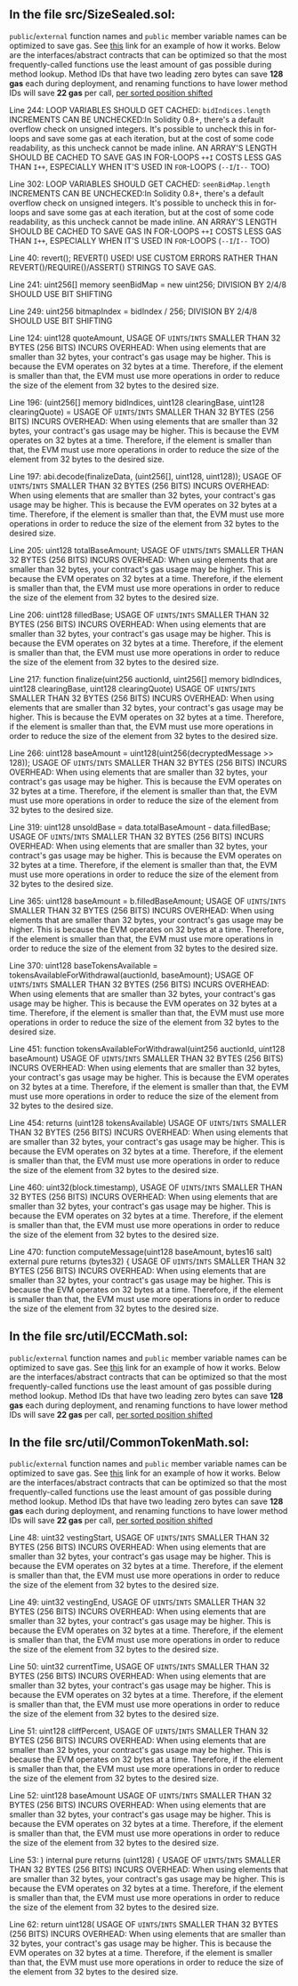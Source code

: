 ## In the file src/SizeSealed.sol: 
`public`/`external` function names and `public` member variable names can be optimized to save gas. See [this](https://gist.github.com/IllIllI000/a5d8b486a8259f9f77891a919febd1a9) link for an example of how it works. Below are the interfaces/abstract contracts that can be optimized so that the most frequently-called functions use the least amount of gas possible during method lookup. Method IDs that have two leading zero bytes can save **128 gas** each during deployment, and renaming functions to have lower method IDs will save **22 gas** per call, [per sorted position shifted](https://medium.com/joyso/solidity-how-does-function-name-affect-gas-consumption-in-smart-contract-47d270d8ac92)


Line 244: LOOP VARIABLES SHOULD GET CACHED: `bidIndices.length`
INCREMENTS CAN BE UNCHECKED:In Solidity 0.8+, there's a default overflow check on unsigned integers. It's possible to uncheck this in for-loops and save some gas at each iteration, but at the cost of some code readability, as this uncheck cannot be made inline.
AN ARRAY'S LENGTH SHOULD BE CACHED TO SAVE GAS IN FOR-LOOPS
`++I` COSTS LESS GAS THAN `I++`, ESPECIALLY WHEN IT'S USED IN `FOR`-LOOPS (`--I`/`I--` TOO)

Line 302: LOOP VARIABLES SHOULD GET CACHED: `seenBidMap.length`
INCREMENTS CAN BE UNCHECKED:In Solidity 0.8+, there's a default overflow check on unsigned integers. It's possible to uncheck this in for-loops and save some gas at each iteration, but at the cost of some code readability, as this uncheck cannot be made inline.
AN ARRAY'S LENGTH SHOULD BE CACHED TO SAVE GAS IN FOR-LOOPS
`++I` COSTS LESS GAS THAN `I++`, ESPECIALLY WHEN IT'S USED IN `FOR`-LOOPS (`--I`/`I--` TOO)

Line 40:            revert();
REVERT() USED! USE CUSTOM ERRORS RATHER THAN REVERT()/REQUIRE()/ASSERT() STRINGS TO SAVE GAS.

Line 241:        uint256[] memory seenBidMap = new uint256[]((bidIndices.length/256)+1);
DIVISION BY 2/4/8 SHOULD USE BIT SHIFTING

Line 249:            uint256 bitmapIndex = bidIndex / 256;
DIVISION BY 2/4/8 SHOULD USE BIT SHIFTING

Line 124:        uint128 quoteAmount,
USAGE OF `UINTS`/`INTS` SMALLER THAN 32 BYTES (256 BITS) INCURS OVERHEAD: When using elements that are smaller than 32 bytes, your contract's gas usage may be higher. This is because the EVM operates on 32 bytes at a time. Therefore, if the element is smaller than that, the EVM must use more operations in order to reduce the size of the element from 32 bytes to the desired size.

Line 196:            (uint256[] memory bidIndices, uint128 clearingBase, uint128 clearingQuote) =
USAGE OF `UINTS`/`INTS` SMALLER THAN 32 BYTES (256 BITS) INCURS OVERHEAD: When using elements that are smaller than 32 bytes, your contract's gas usage may be higher. This is because the EVM operates on 32 bytes at a time. Therefore, if the element is smaller than that, the EVM must use more operations in order to reduce the size of the element from 32 bytes to the desired size.

Line 197:                abi.decode(finalizeData, (uint256[], uint128, uint128));
USAGE OF `UINTS`/`INTS` SMALLER THAN 32 BYTES (256 BITS) INCURS OVERHEAD: When using elements that are smaller than 32 bytes, your contract's gas usage may be higher. This is because the EVM operates on 32 bytes at a time. Therefore, if the element is smaller than that, the EVM must use more operations in order to reduce the size of the element from 32 bytes to the desired size.

Line 205:        uint128 totalBaseAmount;
USAGE OF `UINTS`/`INTS` SMALLER THAN 32 BYTES (256 BITS) INCURS OVERHEAD: When using elements that are smaller than 32 bytes, your contract's gas usage may be higher. This is because the EVM operates on 32 bytes at a time. Therefore, if the element is smaller than that, the EVM must use more operations in order to reduce the size of the element from 32 bytes to the desired size.

Line 206:        uint128 filledBase;
USAGE OF `UINTS`/`INTS` SMALLER THAN 32 BYTES (256 BITS) INCURS OVERHEAD: When using elements that are smaller than 32 bytes, your contract's gas usage may be higher. This is because the EVM operates on 32 bytes at a time. Therefore, if the element is smaller than that, the EVM must use more operations in order to reduce the size of the element from 32 bytes to the desired size.

Line 217:    function finalize(uint256 auctionId, uint256[] memory bidIndices, uint128 clearingBase, uint128 clearingQuote)
USAGE OF `UINTS`/`INTS` SMALLER THAN 32 BYTES (256 BITS) INCURS OVERHEAD: When using elements that are smaller than 32 bytes, your contract's gas usage may be higher. This is because the EVM operates on 32 bytes at a time. Therefore, if the element is smaller than that, the EVM must use more operations in order to reduce the size of the element from 32 bytes to the desired size.

Line 266:            uint128 baseAmount = uint128(uint256(decryptedMessage >> 128));
USAGE OF `UINTS`/`INTS` SMALLER THAN 32 BYTES (256 BITS) INCURS OVERHEAD: When using elements that are smaller than 32 bytes, your contract's gas usage may be higher. This is because the EVM operates on 32 bytes at a time. Therefore, if the element is smaller than that, the EVM must use more operations in order to reduce the size of the element from 32 bytes to the desired size.

Line 319:            uint128 unsoldBase = data.totalBaseAmount - data.filledBase;
USAGE OF `UINTS`/`INTS` SMALLER THAN 32 BYTES (256 BITS) INCURS OVERHEAD: When using elements that are smaller than 32 bytes, your contract's gas usage may be higher. This is because the EVM operates on 32 bytes at a time. Therefore, if the element is smaller than that, the EVM must use more operations in order to reduce the size of the element from 32 bytes to the desired size.

Line 365:        uint128 baseAmount = b.filledBaseAmount;
USAGE OF `UINTS`/`INTS` SMALLER THAN 32 BYTES (256 BITS) INCURS OVERHEAD: When using elements that are smaller than 32 bytes, your contract's gas usage may be higher. This is because the EVM operates on 32 bytes at a time. Therefore, if the element is smaller than that, the EVM must use more operations in order to reduce the size of the element from 32 bytes to the desired size.

Line 370:        uint128 baseTokensAvailable = tokensAvailableForWithdrawal(auctionId, baseAmount);
USAGE OF `UINTS`/`INTS` SMALLER THAN 32 BYTES (256 BITS) INCURS OVERHEAD: When using elements that are smaller than 32 bytes, your contract's gas usage may be higher. This is because the EVM operates on 32 bytes at a time. Therefore, if the element is smaller than that, the EVM must use more operations in order to reduce the size of the element from 32 bytes to the desired size.

Line 451:    function tokensAvailableForWithdrawal(uint256 auctionId, uint128 baseAmount)
USAGE OF `UINTS`/`INTS` SMALLER THAN 32 BYTES (256 BITS) INCURS OVERHEAD: When using elements that are smaller than 32 bytes, your contract's gas usage may be higher. This is because the EVM operates on 32 bytes at a time. Therefore, if the element is smaller than that, the EVM must use more operations in order to reduce the size of the element from 32 bytes to the desired size.

Line 454:        returns (uint128 tokensAvailable)
USAGE OF `UINTS`/`INTS` SMALLER THAN 32 BYTES (256 BITS) INCURS OVERHEAD: When using elements that are smaller than 32 bytes, your contract's gas usage may be higher. This is because the EVM operates on 32 bytes at a time. Therefore, if the element is smaller than that, the EVM must use more operations in order to reduce the size of the element from 32 bytes to the desired size.

Line 460:            uint32(block.timestamp),
USAGE OF `UINTS`/`INTS` SMALLER THAN 32 BYTES (256 BITS) INCURS OVERHEAD: When using elements that are smaller than 32 bytes, your contract's gas usage may be higher. This is because the EVM operates on 32 bytes at a time. Therefore, if the element is smaller than that, the EVM must use more operations in order to reduce the size of the element from 32 bytes to the desired size.

Line 470:    function computeMessage(uint128 baseAmount, bytes16 salt) external pure returns (bytes32) {
USAGE OF `UINTS`/`INTS` SMALLER THAN 32 BYTES (256 BITS) INCURS OVERHEAD: When using elements that are smaller than 32 bytes, your contract's gas usage may be higher. This is because the EVM operates on 32 bytes at a time. Therefore, if the element is smaller than that, the EVM must use more operations in order to reduce the size of the element from 32 bytes to the desired size.

## In the file src/util/ECCMath.sol: 
`public`/`external` function names and `public` member variable names can be optimized to save gas. See [this](https://gist.github.com/IllIllI000/a5d8b486a8259f9f77891a919febd1a9) link for an example of how it works. Below are the interfaces/abstract contracts that can be optimized so that the most frequently-called functions use the least amount of gas possible during method lookup. Method IDs that have two leading zero bytes can save **128 gas** each during deployment, and renaming functions to have lower method IDs will save **22 gas** per call, [per sorted position shifted](https://medium.com/joyso/solidity-how-does-function-name-affect-gas-consumption-in-smart-contract-47d270d8ac92)


## In the file src/util/CommonTokenMath.sol: 
`public`/`external` function names and `public` member variable names can be optimized to save gas. See [this](https://gist.github.com/IllIllI000/a5d8b486a8259f9f77891a919febd1a9) link for an example of how it works. Below are the interfaces/abstract contracts that can be optimized so that the most frequently-called functions use the least amount of gas possible during method lookup. Method IDs that have two leading zero bytes can save **128 gas** each during deployment, and renaming functions to have lower method IDs will save **22 gas** per call, [per sorted position shifted](https://medium.com/joyso/solidity-how-does-function-name-affect-gas-consumption-in-smart-contract-47d270d8ac92)

Line 48:        uint32 vestingStart,
USAGE OF `UINTS`/`INTS` SMALLER THAN 32 BYTES (256 BITS) INCURS OVERHEAD: When using elements that are smaller than 32 bytes, your contract's gas usage may be higher. This is because the EVM operates on 32 bytes at a time. Therefore, if the element is smaller than that, the EVM must use more operations in order to reduce the size of the element from 32 bytes to the desired size.

Line 49:        uint32 vestingEnd,
USAGE OF `UINTS`/`INTS` SMALLER THAN 32 BYTES (256 BITS) INCURS OVERHEAD: When using elements that are smaller than 32 bytes, your contract's gas usage may be higher. This is because the EVM operates on 32 bytes at a time. Therefore, if the element is smaller than that, the EVM must use more operations in order to reduce the size of the element from 32 bytes to the desired size.

Line 50:        uint32 currentTime,
USAGE OF `UINTS`/`INTS` SMALLER THAN 32 BYTES (256 BITS) INCURS OVERHEAD: When using elements that are smaller than 32 bytes, your contract's gas usage may be higher. This is because the EVM operates on 32 bytes at a time. Therefore, if the element is smaller than that, the EVM must use more operations in order to reduce the size of the element from 32 bytes to the desired size.

Line 51:        uint128 cliffPercent,
USAGE OF `UINTS`/`INTS` SMALLER THAN 32 BYTES (256 BITS) INCURS OVERHEAD: When using elements that are smaller than 32 bytes, your contract's gas usage may be higher. This is because the EVM operates on 32 bytes at a time. Therefore, if the element is smaller than that, the EVM must use more operations in order to reduce the size of the element from 32 bytes to the desired size.

Line 52:        uint128 baseAmount
USAGE OF `UINTS`/`INTS` SMALLER THAN 32 BYTES (256 BITS) INCURS OVERHEAD: When using elements that are smaller than 32 bytes, your contract's gas usage may be higher. This is because the EVM operates on 32 bytes at a time. Therefore, if the element is smaller than that, the EVM must use more operations in order to reduce the size of the element from 32 bytes to the desired size.

Line 53:    ) internal pure returns (uint128) {
USAGE OF `UINTS`/`INTS` SMALLER THAN 32 BYTES (256 BITS) INCURS OVERHEAD: When using elements that are smaller than 32 bytes, your contract's gas usage may be higher. This is because the EVM operates on 32 bytes at a time. Therefore, if the element is smaller than that, the EVM must use more operations in order to reduce the size of the element from 32 bytes to the desired size.

Line 62:            return uint128(
USAGE OF `UINTS`/`INTS` SMALLER THAN 32 BYTES (256 BITS) INCURS OVERHEAD: When using elements that are smaller than 32 bytes, your contract's gas usage may be higher. This is because the EVM operates on 32 bytes at a time. Therefore, if the element is smaller than that, the EVM must use more operations in order to reduce the size of the element from 32 bytes to the desired size.

